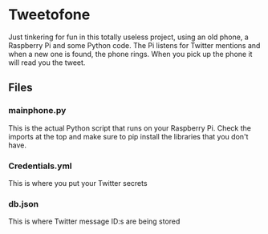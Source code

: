 # Tweetofone
 Just tinkering for fun in this totally useless project, using an old phone, a Raspberry Pi and some Python code. The Pi listens for Twitter mentions and when a new one is found, the phone rings. When you pick up the phone it will read you the tweet.
 
## Files

### mainphone.py
This is the actual Python script that runs on your Raspberry Pi. Check the imports at the top and make sure to pip install the libraries that you don't have.

### Credentials.yml
This is where you put your Twitter secrets

### db.json
This is where Twitter message ID:s are being stored
